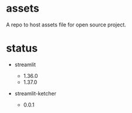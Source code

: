 # assets
A repo to host assets file for open source project.

# status

* streamlit
  * 1.36.0
  * 1.37.0

* streamlit-ketcher
  * 0.0.1
